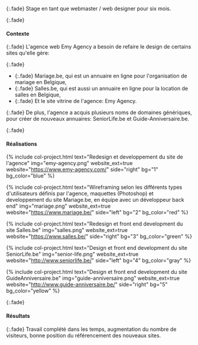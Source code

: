 {:.fade}
Stage en tant que webmaster / web designer pour six mois.

{:.fade}
#### Contexte

{:.fade}
L'agence web Emy Agency a besoin de refaire le design de certains sites qu'elle gère:

{:.fade}
* {:.fade} Mariage.be, qui est un annuaire en ligne pour l'organisation de mariage en Belgique,
* {:.fade} Salles.be, qui est aussi un annuaire en ligne pour la location de salles en Belgique,
* {:.fade} Et le site vitrine de l'agence: Emy Agency.

{:.fade}
De plus, l'agence a acquis plusieurs noms de domaines génériques, pour créer de nouveaux annuaires: SeniorLife.be et Guide-Anniversaire.be.

{:.fade}
#### Réalisations

{%
    include col-project.html
    text="Redesign et developpement du site de l'agence"
    img="emy-agency.png"
    website_ext=true
    website="https://www.emy-agency.com/"
    side="right"
    bg="1"
    bg_color="blue"
%}

{%
    include col-project.html
    text="Wireframing selon les différents types d'utilisateurs définis par l'agence, maquettes (Photoshop) et developpement du site Mariage.be, en équipe avec un développeur back end"
    img="mariage.png"
    website_ext=true
    website="https://www.mariage.be/"
    side="left"
    bg="2"
    bg_color="red"
%}

{%
    include col-project.html
    text="Redesign et front end development du site Salles.be"
    img="salles.png"
    website_ext=true
    website="https://www.salles.be/"
    side="right"
    bg="3"
    bg_color="green"
%}

{%
    include col-project.html
    text="Design et front end development du site SeniorLife.be"
    img="senior-life.png"
    website_ext=true
    website="http://www.seniorlife.be/"
    side="left"
    bg="4"
    bg_color="gray"
%}

{%
    include col-project.html
    text="Design et front end development du site GuideAnniversaire.be"
    img="guide-anniversaire.png"
    website_ext=true
    website="http://www.guide-anniversaire.be/"
    side="right"
    bg="5"
    bg_color="yellow"
%}

{:.fade}
#### Résultats

{:.fade}
Travail complété dans les temps, augmentation du nombre de visiteurs, bonne position du référencement des nouveaux sites.